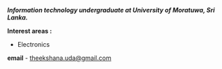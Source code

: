  ***Information technology undergraduate at University of Moratuwa, Sri Lanka.***
 
 **Interest areas :** 
 + Electronics
   
**email** - theekshana.uda@gmail.com

 <!---
<div align="center">
  <img src="https://visitor-badge.laobi.icu/badge?page_id=th33k.th33k&left_text=%F0%9F%91%80%20Visitors"  />
</div>
--->

